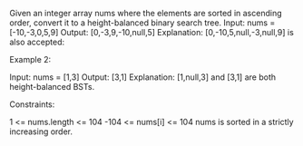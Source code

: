 Given an integer array nums where the elements are sorted in ascending order, convert it to a
height-balanced
binary search tree.
Input: nums = [-10,-3,0,5,9]
Output: [0,-3,9,-10,null,5]
Explanation: [0,-10,5,null,-3,null,9] is also accepted:

Example 2:

Input: nums = [1,3]
Output: [3,1]
Explanation: [1,null,3] and [3,1] are both height-balanced BSTs.

Constraints:

1 <= nums.length <= 104
-104 <= nums[i] <= 104
nums is sorted in a strictly increasing order.

